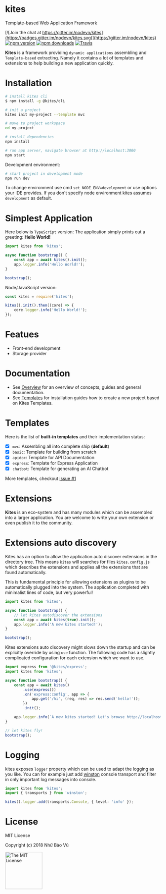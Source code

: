 # kites

Template-based Web Application Framework

[![Join the chat at https://gitter.im/nodevn/kites](https://badges.gitter.im/nodevn/kites.svg)](https://gitter.im/nodevn/kites)
[![npm version](https://img.shields.io/npm/v/kites.svg?style=flat)](https://www.npmjs.com/package/kites)
[![npm downloads](https://img.shields.io/npm/dm/kites.svg)](https://www.npmjs.com/package/kites)
[![Travis](https://travis-ci.org/vunb/kites.svg?branch=stable)](https://travis-ci.org/vunb/kites)

**Kites** is a framework providing `dynamic applications` assembling and `Template-based` extracting. Namely it contains a lot of templates and extensions to help building a new application quickly.

Installation
============

```bash
# install kites cli
$ npm install -g @kites/cli

# init a project
kites init my-project --template mvc

# move to project workspace
cd my-project

# install dependencies
npm install

# run app server, navigate browser at http://localhost:3000
npm start
```

Development environment:

```bash
# start project in development mode
npm run dev
```

To change environment use cmd `set NODE_ENV=development` or use options your IDE provides. If you don't specify node environment kites assumes `development` as default.

Simplest Application
====================

Here below is `TypeScript` version: The application simply prints out a greeting: **Hello World!**

```ts
import kites from 'kites';

async function bootstrap() {
    const app = await kites().init();
    app.logger.info('Hello World!');
}

bootstrap();
```

Node/JavaScript version:

```js
const kites = require('kites');

kites().init().then((core) => {
    core.logger.info('Hello World!');
});
```

Featues
=======

* Front-end development
* Storage provider

Documentation
=============

* See [Overview](https://kites.nodejs.vn/documentation/overview/) for an overview of concepts, guides and general documentation.
* See [Templates](https://kites.nodejs.vn/documentation/kites/templates/) for installation guides how to create a new project based on Kites Templates.

Templates
=========

Here is the list of **built-in templates** and their implementation status:

* [x] `mvc`: Assembling all into complete ship (**default**)
* [x] `basic`: Template for building from scratch
* [x] `apidoc`: Template for API Documentation
* [x] `express`: Template for Express Application
* [x] `chatbot`: Template for generating an AI Chatbot

More templates, checkout [issue #1](https://github.com/vunb/kites/issues/1)

Extensions
==========

**Kites** is an eco-system and has many modules which can be assembled into a larger application. You are welcome to write your own extension or even publish it to the community.

Extensions auto discovery
=========================

Kites has an option to allow the application auto discover extensions in the directory tree. This means `kites` will searches for files `kites.config.js` which describes the extensions and applies all the extensions that are found automatically.

This is fundamental principle for allowing extensions as plugins to be automatically plugged into the system. The application completed with minimalist lines of code, but very powerful!

```ts
import kites from 'kites';

async function bootstrap() {
    // let kites autodiscover the extensions
    const app = await kites(true).init();
    app.logger.info('A new kites started!');
}

bootstrap();
```

Kites extensions auto discovery might slows down the startup and can be explicitly override by using `use` function. The following code has a slightly complicated configuration for each extension which we want to use.

```ts
import express from '@kites/express';
import kites from 'kites';

async function bootstrap() {
    const app = await kites()
        .use(express())
        .on('express:config', app => {
            app.get('/hi', (req, res) => res.send('hello!'));
        })
        .init();

    app.logger.info(`A new kites started! Let's browse http://localhost:3000/hi`);
}

// let kites fly!
bootstrap();
```

Logging
=======

kites exposes `logger` property which can be used to adapt the logging as you like. You can for example just add [winston](https://github.com/winstonjs/winston) console transport and filter in only important log messages into console.

```ts
import kites from 'kites';
import { transports } from 'winston';

kites().logger.add(transports.Console, { level: 'info' });
```

# License

MIT License

Copyright (c) 2018 Nhữ Bảo Vũ

<a rel="license" href="./LICENSE" target="_blank"><img alt="The MIT License" style="border-width:0;" width="120px" src="https://raw.githubusercontent.com/hsdt/styleguide/master/images/ossninja.svg?sanitize=true" /></a>
